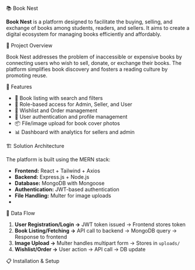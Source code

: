 📚 Book Nest

**Book Nest** is a platform designed to facilitate the buying, selling, and exchange of books among students, readers, and sellers. It aims to create a digital ecosystem for managing books efficiently and affordably.

🚀 Project Overview

Book Nest addresses the problem of inaccessible or expensive books by connecting users who wish to sell, donate, or exchange their books. The platform simplifies book discovery and fosters a reading culture by promoting reuse.

🧩 Features

- 📖 Book listing with search and filters  
- 👤 Role-based access for Admin, Seller, and User  
- 🛒 Wishlist and Order management  
- 🧾 User authentication and profile management  
- 📦 File/image upload for book cover photos  
- 📊 Dashboard with analytics for sellers and admin

🏗️ Solution Architecture

The platform is built using the MERN stack:

- **Frontend:** React + Tailwind + Axios  
- **Backend:** Express.js + Node.js  
- **Database:** MongoDB with Mongoose  
- **Authentication:** JWT-based authentication  
- **File Handling:** Multer for image uploads
- 
📐 Data Flow

1. **User Registration/Login →** JWT token issued → Frontend stores token  
2. **Book Listing/Fetching →** API call to backend → MongoDB query → Response to frontend  
3. **Image Upload →** Multer handles multipart form → Stores in `uploads/`  
4. **Wishlist/Order →** User action → API call → DB update

📋 Installation & Setup
